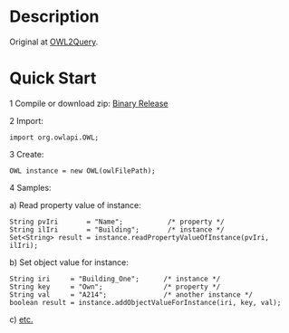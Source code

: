 Description
=======

Original at [OWL2Query](https://krizik.felk.cvut.cz/km/owl2query).

Quick Start
=======

1 Compile or download zip: [Binary Release](https://github.com/goshx/easy-owlapi/releases/tag/jars)


2 Import:

```
import org.owlapi.OWL;
```


3 Create:

```
OWL instance = new OWL(owlFilePath);
```


4 Samples:


  a) Read property value of instance:

```
String pvIri       = "Name";           /* property */
String ilIri       = "Building";       /* instance */
Set<String> result = instance.readPropertyValueOfInstance(pvIri, ilIri);
```


  b) Set object value for instance:

```
String iri     = "Building_One";      /* instance */
String key     = "Own";               /* property */
String val     = "A214";              /* another instance */
boolean result = instance.addObjectValueForInstance(iri, key, val);
```


  c) [etc.](https://github.com/goshx/easy-owlapi/blob/master/owl2query-owlapi/src/main/java/org/owlapi/OWLIface.java)
